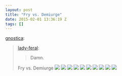 ```yaml
---
layout: post
title: "Fry vs. Demiurge"
date: 2015-02-01 13:36:19 Z
tags: []
---
```

[gnostica](http://gnostica.tumblr.com/post/109702192675/lady-feral-damn-fry-vs-demiurge):

> [lady-feral](http://lady-feral.tumblr.com/post/109668464475/damn):
> 
> > Damn.
> 
> Fry vs. Demiurge
![](/media/2015/02/109769000719_0.png)
![](/media/2015/02/109769000719_1.png)
![](/media/2015/02/109769000719_2.png)
![](/media/2015/02/109769000719_3.png)
![](/media/2015/02/109769000719_4.png)
![](/media/2015/02/109769000719_5.png)
![](/media/2015/02/109769000719_6.png)
![](/media/2015/02/109769000719_7.png)
![](/media/2015/02/109769000719_8.png)
![](/media/2015/02/109769000719_9.png)
